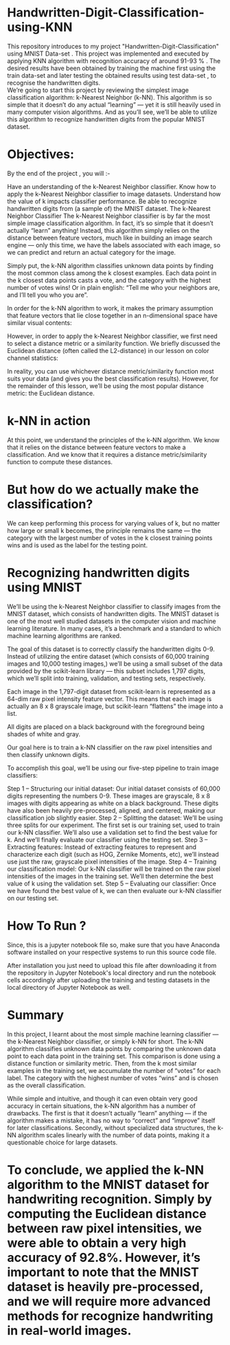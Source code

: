 # Handwritten-Digit-Classification-using-KNN
This repository introduces to my project "Handwritten-Digit-Classification" using MNIST Data-set . This project was implemented and executed by applying KNN algorithm with recognition accuracy of around 91-93 % . The desired results have been obtained by training the machine first using the train data-set and later testing the obtained results using test data-set , to recognise the handwritten digits.  
We’re going to start this project by reviewing the simplest image classification algorithm: k-Nearest Neighbor (k-NN). This algorithm is so simple that it doesn’t do any actual “learning” — yet it is still heavily used in many computer vision algorithms. And as you’ll see, we’ll be able to utilize this algorithm to recognize handwritten digits from the popular MNIST dataset.

# Objectives:
By the end of the project , you will :-

Have an understanding of the k-Nearest Neighbor classifier.
Know how to apply the k-Nearest Neighbor classifier to image datasets.
Understand how the value of k impacts classifier performance.
Be able to recognize handwritten digits from (a sample of) the MNIST dataset.
The k-Nearest Neighbor Classifier
The k-Nearest Neighbor classifier is by far the most simple image classification algorithm. In fact, it’s so simple that it doesn’t actually “learn” anything! Instead, this algorithm simply relies on the distance between feature vectors, much like in building an image search engine — only this time, we have the labels associated with each image, so we can predict and return an actual category for the image.

Simply put, the k-NN algorithm classifies unknown data points by finding the most common class among the k closest examples. Each data point in the k closest data points casts a vote, and the category with the highest number of votes wins! Or in plain english: “Tell me who your neighbors are, and I’ll tell you who you are”.

In order for the k-NN algorithm to work, it makes the primary assumption that feature vectors that lie close together in an n-dimensional space have similar visual contents:


However, in order to apply the k-Nearest Neighbor classifier, we first need to select a distance metric or a similarity function. We briefly discussed the Euclidean distance (often called the L2-distance) in our lesson on color channel statistics:

In reality, you can use whichever distance metric/similarity function most suits your data (and gives you the best classification results). However, for the remainder of this lesson, we’ll be using the most popular distance metric: the Euclidean distance.

# k-NN in action

At this point, we understand the principles of the k-NN algorithm. We know that it relies on the distance between feature vectors to make a classification. And we know that it requires a distance metric/similarity function to compute these distances.

# But how do we actually make the classification?

We can keep performing this process for varying values of k, but no matter how large or small k becomes, the principle remains the same — the category with the largest number of votes in the k closest training points wins and is used as the label for the testing point.

# Recognizing handwritten digits using MNIST

 We’ll be using the k-Nearest Neighbor classifier to classify images from the MNIST dataset, which consists of handwritten digits. The MNIST dataset is one of the most well studied datasets in the computer vision and machine learning literature. In many cases, it’s a benchmark and a standard to which machine learning algorithms are ranked.

The goal of this dataset is to correctly classify the handwritten digits 0-9. Instead of utilizing the entire dataset (which consists of 60,000 training images and 10,000 testing images,) we’ll be using a small subset of the data provided by the scikit-learn library — this subset includes 1,797 digits, which we’ll split into training, validation, and testing sets, respectively.

Each image in the 1,797-digit dataset from scikit-learn is represented as a 64-dim raw pixel intensity feature vector. This means that each image is actually an 8 x 8 grayscale image, but scikit-learn “flattens” the image into a list.

All digits are placed on a black background with the foreground being shades of white and gray.

Our goal here is to train a k-NN classifier on the raw pixel intensities and then classify unknown digits.

To accomplish this goal, we’ll be using our five-step pipeline to train image classifiers:

Step 1 – Structuring our initial dataset: Our initial dataset consists of 60,000 digits representing the numbers 0-9. These images are grayscale, 8 x 8 images with digits appearing as white on a black background. These digits have also been heavily pre-processed, aligned, and centered, making our classification job slightly easier.
Step 2 – Splitting the dataset: We’ll be using three splits for our experiment. The first set is our training set, used to train our k-NN classifier. We’ll also use a validation set to find the best value for k. And we’ll finally evaluate our classifier using the testing set.
Step 3 – Extracting features: Instead of extracting features to represent and characterize each digit (such as HOG, Zernike Moments, etc), we’ll instead use just the raw, grayscale pixel intensities of the image.
Step 4 – Training our classification model: Our k-NN classifier will be trained on the raw pixel intensities of the images in the training set. We’ll then determine the best value of k using the validation set.
Step 5 – Evaluating our classifier: Once we have found the best value of k, we can then evaluate our k-NN classifier on our testing set.

# How To Run ? 
Since, this is a jupyter notebook file so, make sure that you have Anaconda software installed on your respective systems to run this source code file.

After installation you just need to upload this file after downloading it from the repository in Jupyter Notebook's local directory and run the notebook cells accordingly after uploading the training and testing datasets in the local directory of Jupyter Notebook as well.

# Summary
In this project, I learnt about the most simple machine learning classifier — the k-Nearest Neighbor classifier, or simply k-NN for short. The k-NN algorithm classifies unknown data points by comparing the unknown data point to each data point in the training set. This comparison is done using a distance function or similarity metric. Then, from the k most similar examples in the training set, we accumulate the number of “votes” for each label. The category with the highest number of votes “wins” and is chosen as the overall classification.

While simple and intuitive, and though it can even obtain very good accuracy in certain situations, the k-NN algorithm has a number of drawbacks. The first is that it doesn’t actually “learn” anything — if the algorithm makes a mistake, it has no way to “correct” and “improve” itself for later classifications. Secondly, without specialized data structures, the k-NN algorithm scales linearly with the number of data points, making it a questionable choice for large datasets.

# To conclude, we applied the k-NN algorithm to the MNIST dataset for handwriting recognition. Simply by computing the Euclidean distance between raw pixel intensities, we were able to obtain a very high accuracy of 92.8%. However, it’s important to note that the MNIST dataset is heavily pre-processed, and we will require more advanced methods for recognize handwriting in real-world images.
